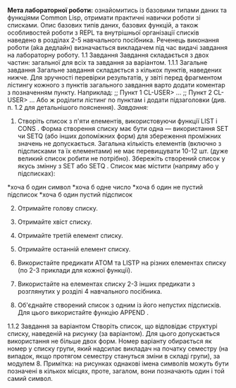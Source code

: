  **Мета лабораторної роботи:** ознайомитись із базовими типами даних та функціями
Common Lisp, отримати практичні навички роботи зі списками.
Опис базових типів даних, базових функцій, а також особливостей роботи з REPL та
внутрішньої організації списків наведено в розділах 2-5 навчального посібника.
Реченець виконання роботи (aka дедлайн) визначається викладачем під час видачі
завдання на лабораторну роботу.
1.1 Завдання
Завдання складається з двох частин: загальної для всіх та завдання за варіантом.
1.1.1 Загальне завдання
Загальне завдання складається з кількох пунктів, наведених нижче. Для зручності
перевірки результатів, у звіті перед фрагментом лістингу кожного з пунктів загального
завдання варто додати коментар з позначенням пункту. Наприклад:
;; Пункт 1
CL-USER> ...
;; Пункт 2
CL-USER> ...
Або ж роділити лістинг по пунктам і додати підзаголовки (див. п. 1.2 для детальнішого
пояснення).
*Завдання:*
1. Створіть список з п'яти елементів, використовуючи функції LIST і CONS . Форма
створення списку має бути одна — використання SET чи SETQ (або інших
допоміжних форм) для збереження проміжних значень не допускається. Загальна
кількість елементів (включно з підсписками та їх елементами) не має перевищувати
10-12 шт. (дуже великий список робити не потрібно). Збережіть створений список у
якусь змінну з SET або SETQ . Список має містити (напряму або у підсписках):

 *хоча б один символ
 *хоча б одне число
 *хоча б один не пустий підсписок
 *хоча б один пустий підсписок

2. Отримайте голову списку.

3. Отримайте хвіст списку.

4. Отримайте третій елемент списку.

5. Отримайте останній елемент списку.

6. Використайте предикати ATOM та LISTP на різних елементах списку (по 2-3
приклади для кожної функції).

7. Використайте на елементах списку 2-3 інших предикати з розглянутих у розділі 4
навчального посібника.

8. Об'єднайте створений список з одним із його непустих підсписків. Для цього
використайте функцію APPEND .


1.1.2 Завдання за варіантом
Створіть список, що відповідає структурі списку, наведеній на рисунку (за варіантом).
Для цього допускається використання не більше двох форм. Номер варіанту
обирається як номер у списку групи, який надсилає викладач на початку семестру (на
випадок, якщо протягом семестру стануться зміни в складі групи), за модулем 8.
Примітка: на рисунках однакові імена символів можуть бути позначені в кількох місцях,
проте, загалом, вони позначають один і той самий символ.
